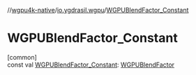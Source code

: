 //[wgpu4k-native](../../index.md)/[io.ygdrasil.wgpu](index.md)/[WGPUBlendFactor_Constant](-w-g-p-u-blend-factor_-constant.md)

# WGPUBlendFactor_Constant

[common]\
const val [WGPUBlendFactor_Constant](-w-g-p-u-blend-factor_-constant.md): [WGPUBlendFactor](-w-g-p-u-blend-factor/index.md)